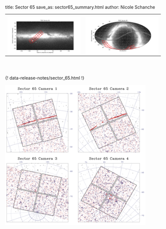 title: Sector 65
save_as: sector65_summary.html
author: Nicole Schanche


<table>
  <tr>
    <th colspan="2" ></th>
  </tr>
  <tr>
    <td width="50%" style = "text-align: center;">
          <img class="img-responsive" style="max-width:100%;" src="images/sector-plots/tess_galactic_sector_065.png"> 
    </td>
    <td width="50%" style = "text-align: center;">
          <img class="img-responsive" style="max-width:100%;" src="images/sector-plots/tess_icrs_sector_065.png">
    </td>
  </tr>
</table>
<br></br>





{! data-release-notes/sector_65.html !}

<img class="img-responsive" style="max-width:90%;" src="images/sector-plots/sector-plots.065.jpeg">